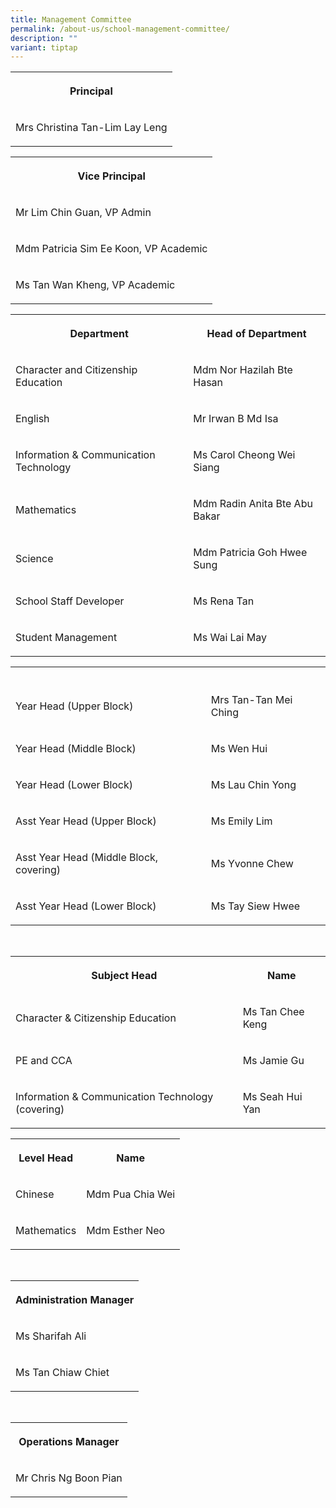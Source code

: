 ```yaml
---
title: Management Committee
permalink: /about-us/school-management-committee/
description: ""
variant: tiptap
---
```

<table style="minWidth: 25px">
<colgroup>
<col>
</colgroup>
<tbody>
<tr>
<th rowspan="1" colspan="1">
<p>Principal</p>
</th>
</tr>
<tr>
<td rowspan="1" colspan="1">
<p>Mrs Christina Tan-Lim Lay Leng</p>
</td>
</tr>
</tbody>
</table>
<p></p>
<p></p>
<table style="minWidth: 25px">
<colgroup>
<col>
</colgroup>
<tbody>
<tr>
<th rowspan="1" colspan="1">
<p>Vice Principal</p>
</th>
</tr>
<tr>
<td rowspan="1" colspan="1">
<p>Mr Lim Chin Guan, VP Admin</p>
</td>
</tr>
<tr>
<td rowspan="1" colspan="1">
<p>Mdm Patricia Sim Ee Koon, VP Academic</p>
</td>
</tr>
<tr>
<td rowspan="1" colspan="1">
<p>Ms Tan Wan Kheng, VP Academic</p>
</td>
</tr>
</tbody>
</table>
<p></p>
<p></p>
<table style="minWidth: 50px">
<colgroup>
<col>
<col>
</colgroup>
<tbody>
<tr>
<th rowspan="1" colspan="1">
<p>Department</p>
</th>
<th rowspan="1" colspan="1">
<p>Head of Department</p>
</th>
</tr>
<tr>
<td rowspan="1" colspan="1">
<p>Character and Citizenship Education</p>
</td>
<td rowspan="1" colspan="1">
<p>Mdm Nor Hazilah Bte Hasan</p>
</td>
</tr>
<tr>
<td rowspan="1" colspan="1">
<p>English</p>
</td>
<td rowspan="1" colspan="1">
<p>Mr Irwan B Md Isa</p>
</td>
</tr>
<tr>
<td rowspan="1" colspan="1">
<p>Information &amp; Communication Technology</p>
</td>
<td rowspan="1" colspan="1">
<p>Ms Carol Cheong Wei Siang</p>
</td>
</tr>
<tr>
<td rowspan="1" colspan="1">
<p>Mathematics</p>
</td>
<td rowspan="1" colspan="1">
<p>Mdm Radin Anita Bte Abu Bakar</p>
</td>
</tr>
<tr>
<td rowspan="1" colspan="1">
<p>Science</p>
</td>
<td rowspan="1" colspan="1">
<p>Mdm Patricia Goh Hwee Sung</p>
</td>
</tr>
<tr>
<td rowspan="1" colspan="1">
<p>School Staff Developer</p>
</td>
<td rowspan="1" colspan="1">
<p>Ms Rena Tan</p>
</td>
</tr>
<tr>
<td rowspan="1" colspan="1">
<p>Student Management</p>
</td>
<td rowspan="1" colspan="1">
<p>Ms Wai Lai May</p>
</td>
</tr>
</tbody>
</table>
<p></p>
<p></p>
<table style="minWidth: 50px">
<colgroup>
<col>
<col>
</colgroup>
<tbody>
<tr>
<th rowspan="1" colspan="1">
<p></p>
</th>
<th rowspan="1" colspan="1">
<p></p>
</th>
</tr>
<tr>
<td rowspan="1" colspan="1">
<p>Year Head (Upper Block)</p>
</td>
<td rowspan="1" colspan="1">
<p>Mrs Tan-Tan Mei Ching</p>
</td>
</tr>
<tr>
<td rowspan="1" colspan="1">
<p>Year Head (Middle Block)</p>
</td>
<td rowspan="1" colspan="1">
<p>Ms Wen Hui</p>
</td>
</tr>
<tr>
<td rowspan="1" colspan="1">
<p>Year Head (Lower Block)</p>
</td>
<td rowspan="1" colspan="1">
<p>Ms Lau Chin Yong</p>
</td>
</tr>
<tr>
<td rowspan="1" colspan="1">
<p>Asst Year Head (Upper Block)</p>
</td>
<td rowspan="1" colspan="1">
<p>Ms Emily Lim</p>
</td>
</tr>
<tr>
<td rowspan="1" colspan="1">
<p>Asst Year Head (Middle Block, covering)</p>
</td>
<td rowspan="1" colspan="1">
<p>Ms Yvonne Chew</p>
</td>
</tr>
<tr>
<td rowspan="1" colspan="1">
<p>Asst Year Head (Lower Block)</p>
</td>
<td rowspan="1" colspan="1">
<p>Ms Tay Siew Hwee</p>
</td>
</tr>
</tbody>
</table>
<p>
<br>
</p>
<table style="minWidth: 50px">
<colgroup>
<col>
<col>
</colgroup>
<tbody>
<tr>
<th rowspan="1" colspan="1">
<p>Subject Head</p>
</th>
<th rowspan="1" colspan="1">
<p>Name</p>
</th>
</tr>
<tr>
<td rowspan="1" colspan="1">
<p>Character &amp; Citizenship Education</p>
</td>
<td rowspan="1" colspan="1">
<p>Ms Tan Chee Keng</p>
</td>
</tr>
<tr>
<td rowspan="1" colspan="1">
<p>PE and CCA</p>
</td>
<td rowspan="1" colspan="1">
<p>Ms Jamie Gu</p>
</td>
</tr>
<tr>
<td rowspan="1" colspan="1">
<p>Information &amp; Communication Technology (covering)</p>
</td>
<td rowspan="1" colspan="1">
<p>Ms Seah Hui Yan</p>
</td>
</tr>
</tbody>
</table>
<p></p>
<p></p>
<table style="minWidth: 50px">
<colgroup>
<col>
<col>
</colgroup>
<tbody>
<tr>
<th rowspan="1" colspan="1">
<p>Level Head</p>
</th>
<th rowspan="1" colspan="1">
<p>Name</p>
</th>
</tr>
<tr>
<td rowspan="1" colspan="1">
<p>Chinese</p>
</td>
<td rowspan="1" colspan="1">
<p>Mdm Pua Chia Wei</p>
</td>
</tr>
<tr>
<td rowspan="1" colspan="1">
<p>Mathematics</p>
</td>
<td rowspan="1" colspan="1">
<p>Mdm Esther Neo</p>
</td>
</tr>
</tbody>
</table>
<p>
<br>
</p>
<table style="minWidth: 25px">
<colgroup>
<col>
</colgroup>
<tbody>
<tr>
<th rowspan="1" colspan="1">
<p>Administration Manager</p>
</th>
</tr>
<tr>
<td rowspan="1" colspan="1">
<p>Ms Sharifah Ali</p>
</td>
</tr>
<tr>
<td rowspan="1" colspan="1">
<p>Ms Tan Chiaw Chiet</p>
</td>
</tr>
</tbody>
</table>
<p>
<br>
</p>
<table style="minWidth: 25px">
<colgroup>
<col>
</colgroup>
<tbody>
<tr>
<th rowspan="1" colspan="1">
<p>Operations Manager</p>
</th>
</tr>
<tr>
<td rowspan="1" colspan="1">
<p>Mr Chris Ng Boon Pian</p>
</td>
</tr>
</tbody>
</table>
<p></p>
